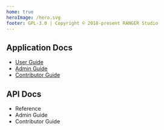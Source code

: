 ```yaml
---
home: true
heroImage: /hero.svg
footer: GPL-3.0 | Copyright © 2018-present RANGER Studio
---
```


<div class="features">
  <div class="feature">
    <h2>Application Docs</h2>
    <p></p>
    <nav>
      <ul>
        <li><a href="/app/user-guide/">User Guide</a></li>
        <li><a href="/app/admin-guide/">Admin Guide</a></li>
        <li><a href="/app/contributor-guide/">Contributor Guide</a></li>
      </ul>
    </nav>
  </div>
  <div class="feature">
    <h2>API Docs</h2>
    <p></p>
    <nav>
      <ul>
        <li><router-link to="/api/reference.html">Reference</router-link></li>
        <li><router-link to="/api/admin-guide/">Admin Guide</router-link></li>
        <li><router-link to="/api/contributor-guide/">Contributor Guide</router-link></li>
      </ul>
    </nav>
  </div>
</div>
